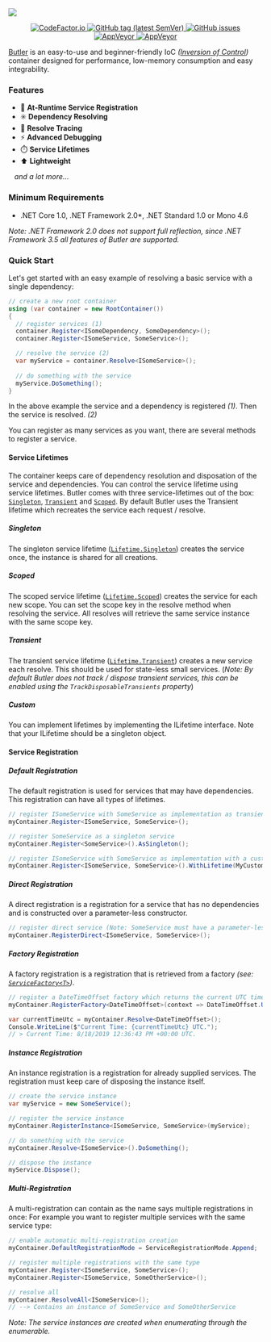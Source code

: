 <!-- Banner -->
<a href="https://github.com/angelobreuer/Butler/">
	<img src="https://i.imgur.com/YsYyz1s.png"/>
</a>

<!-- Center badges -->
<p align="center">
	
<!-- CodeFactor.io Badge -->
<a href="https://www.codefactor.io/repository/github/angelobreuer/Butler">
	<img alt="CodeFactor.io" src="https://www.codefactor.io/repository/github/angelobreuer/Butler/badge?style=for-the-badge" />	
</a>

<!-- Releases Badge -->
<a href="https://github.com/angelobreuer/Butler/releases">
	<img alt="GitHub tag (latest SemVer)" src="https://img.shields.io/github/tag/angelobreuer/Butler.svg?label=RELEASE&style=for-the-badge">
</a>

<!-- GitHub issues Badge -->
<a href="https://github.com/angelobreuer/Butler/issues">
	<img alt="GitHub issues" src="https://img.shields.io/github/issues/angelobreuer/Butler.svg?style=for-the-badge">	
</a>

<br/>

<!-- AppVeyor CI (master) Badge -->
<a href="https://ci.appveyor.com/project/angelobreuer/Butler">
	<img alt="AppVeyor" src="https://img.shields.io/appveyor/ci/angelobreuer/Butler?style=for-the-badge">
</a>	


<!-- AppVeyor CI (Development) Badge -->
<a href="https://github.com/angelobreuer/Butler/tree/dev">
	<img alt="AppVeyor" src="https://img.shields.io/appveyor/ci/angelobreuer/Butler/dev?label=development&style=for-the-badge">
</a>

</p>

[Butler](https://github.com/angelobreuer/Butler) is an easy-to-use and beginner-friendly IoC *([Inversion of Control](https://en.wikipedia.org/wiki/Inversion_of_control))* container
designed for performance, low-memory consumption and easy integrability.


### Features
- 🔌 **At-Runtime Service Registration**
- ✳️ **Dependency Resolving**
- 📝 **Resolve Tracing**
- ⚡ **Advanced Debugging**
- ⏱️ **Service Lifetimes**
- ⬆ **Lightweight**

<span>&nbsp;&nbsp;&nbsp;</span>*and a lot more...*

### Minimum Requirements
- .NET Core 1.0, .NET Framework 2.0*, .NET Standard 1.0 or Mono 4.6

*Note: .NET Framework 2.0 does not support full 
reflection, since .NET Framework 3.5 all features of Butler are supported.*

### Quick Start

Let's get started with an easy example of resolving a basic service with a single dependency:

```csharp
// create a new root container
using (var container = new RootContainer())
{
  // register services (1)
  container.Register<ISomeDependency, SomeDependency>();
  container.Register<ISomeService, SomeService>();

  // resolve the service (2)
  var myService = container.Resolve<ISomeService>();
  
  // do something with the service
  myService.DoSomething();
}
```

In the above example the service and a dependency is registered *(1)*. 
Then the service is resolved. *(2)*

You can register as many services as you want, there are several methods to register a service.

#### Service Lifetimes

The container keeps care of dependency resolution and disposation of the service and dependencies. You can control the service lifetime using 
service lifetimes. Butler comes with three service-lifetimes out of the box: [`Singleton`](https://github.com/angelobreuer/Butler/blob/master/src/Lifetime/Lifetime.cs#L29), [`Transient`](https://github.com/angelobreuer/Butler/blob/master/src/Lifetime/Lifetime.cs#L15) and [`Scoped`](https://github.com/angelobreuer/Butler/blob/master/src/Lifetime/Lifetime.cs#L22). By default Butler uses the
Transient lifetime which recreates the service each request / resolve.

##### Singleton

The singleton service lifetime ([`Lifetime.Singleton`](https://github.com/angelobreuer/Butler/blob/master/src/Lifetime/Lifetime.cs#L29)) 
creates the service once, the instance is shared for all creations.

##### Scoped

The scoped service lifetime ([`Lifetime.Scoped`](https://github.com/angelobreuer/Butler/blob/master/src/Lifetime/Lifetime.cs#L22)) creates the service for each new scope. You can set the scope key in the
resolve method when resolving the service. All resolves will retrieve the same service instance with the same scope key.

##### Transient

The transient service lifetime ([`Lifetime.Transient`]((https://github.com/angelobreuer/Butler/blob/master/src/Lifetime/Lifetime.cs#L15))) creates a new service each 
resolve. This should be used for state-less small services. (*Note: By default Butler does not track / dispose 
transient services, this can be enabled using the `TrackDisposableTransients` property*)

##### Custom

You can implement lifetimes by implementing the ILifetime interface. Note that your ILifetime should be a singleton object.

#### Service Registration

##### Default Registration

The default registration is used for services that may have dependencies. This registration can have all types of lifetimes.

```csharp
// register ISomeService with SomeService as implementation as transient (default)
myContainer.Register<ISomeService, SomeService>();

// register SomeService as a singleton service
myContainer.Register<SomeService>().AsSingleton();

// register ISomeService with SomeService as implementation with a custom lifetime
myContainer.Register<ISomeService, SomeService>().WithLifetime(MyCustomLifetime);

```

##### Direct Registration

A direct registration is a registration for a service that has no dependencies and is constructed over a parameter-less constructor.

```csharp
// register direct service (Note: SomeService must have a parameter-less constructor!)
myContainer.RegisterDirect<ISomeService, SomeService>();
```

##### Factory Registration

A factory registration is a registration that is retrieved from a factory *(see: [`ServiceFactory<T>`](https://github.com/angelobreuer/Butler/blob/master/src/Resolver/ServiceFactory.cs))*.

```csharp
// register a DateTimeOffset factory which returns the current UTC time offset
myContainer.RegisterFactory<DateTimeOffset>(context => DateTimeOffset.UtcNow);

var currentTimeUtc = myContainer.Resolve<DateTimeOffset>();
Console.WriteLine($"Current Time: {currentTimeUtc} UTC.");
// > Current Time: 8/18/2019 12:36:43 PM +00:00 UTC.
```

##### Instance Registration

An instance registration is a registration for already supplied services. The registration must
keep care of disposing the instance itself.

```csharp
// create the service instance
var myService = new SomeService();

// register the service instance
myContainer.RegisterInstance<ISomeService, SomeService>(myService);

// do something with the service
myContainer.Resolve<ISomeService>().DoSomething();

// dispose the instance
myService.Dispose();
```

##### Multi-Registration

A multi-registration can contain as the name says multiple registrations in once: For example you want to register
multiple services with the same service type:

```csharp
// enable automatic multi-registration creation
myContainer.DefaultRegistrationMode = ServiceRegistrationMode.Append;

// register multiple registrations with the same type
myContainer.Register<ISomeService, SomeService>();
myContainer.Register<ISomeService, SomeOtherService>();

// resolve all
myContainer.ResolveAll<ISomeService>();
// --> Contains an instance of SomeService and SomeOtherService
```

*Note: The service instances are created when enumerating through the enumerable.*
